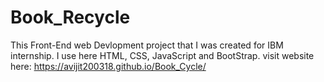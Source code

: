 # Book_Recycle
This Front-End web Devlopment project that I was created for IBM internship.
I use here HTML, CSS, JavaScript and BootStrap.
visit website here:  https://avijit200318.github.io/Book_Cycle/
